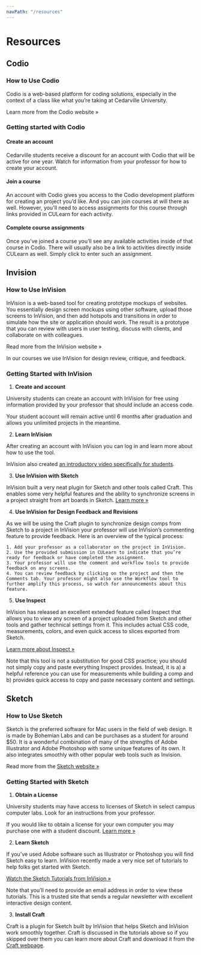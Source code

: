 ```yaml
---
navPath: "/resources"
---
```


# Resources

## Codio

### How to Use Codio

Codio is a web-based platform for coding solutions, especially in the context of a class like what you’re taking at Cedarville University.

Learn more from the Codio website »

### Getting started with Codio

#### Create an account

Cedarville students receive a discount for an account with Codio that will be active for one year. Watch for information from your professor for how to create your account.

#### Join a course

An account with Codio gives you access to the Codio development platform for creating an project you’d like. And you can join courses at will there as well. However, you'll need to access assignments for this course through links provided in CULearn for each activity.

#### Complete course assignments

Once you’ve joined a course you’ll see any available activities inside of that course in Codio. There will usually also be a link to activities directly inside CULearn as well. Simply click to enter such an assignment.


## Invision

### How to Use InVision

InVision is a web-based tool for creating prototype mockups of websites. You essentially design screen mockups using other software, upload those screens to InVision, and then add hotspots and transitions in order to simulate how the site or application should work. The result is a prototype that you can review with users in user testing, discuss with clients, and collaborate on with colleagues.

Read more from the InVision website »

In our courses we use InVision for design review, critique, and feedback.

### Getting Started with InVision

1. **Create and account**

  University students can create an account with InVision for free using information provided by your professor that should include an access code.

  Your student account will remain active until 6 months after graduation and allows you unlimited projects in the meantime.

2. **Learn InVision**

  After creating an account with InVision you can log in and learn more about how to use the tool.

  InVision also created [an introductory video specifically for students](https://invisionapp.wistia.com/medias/5daefdvykt).

3. **Use InVision with Sketch**

  InVision built a very neat plugin for Sketch and other tools called Craft. This enables some very helpful features and the ability to synchronize screens in a project straight from art boards in Sketch. [Learn more »](https://www.invisionapp.com/craft)

4. **Use InVision for Design Feedback and Revisions**

  As we will be using the Craft plugin to synchronize design comps from Sketch to a project in InVision your professor will use InVision’s commenting feature to provide feedback. Here is an overview of the typical process:

    1. Add your professor as a collaborator on the project in InVision.
    2. Use the provided submission in CULearn to indicate that you’re ready for feedback or have completed the assignment.
    3. Your professor will use the comment and workflow tools to provide feedback on any screens.
    4. You can review feedback by clicking on the project and then the Comments tab. Your professor might also use the Workflow tool to further amplify this process, so watch for announcements about this feature.

5. **Use Inspect**

  InVision has released an excellent extended feature called Inspect that allows you to view any screen of a project uploaded from Sketch and other tools and gather technical settings from it. This includes actual CSS code, measurements, colors, and even quick access to slices exported from Sketch.

  [Learn more about Inspect »](https://support.invisionapp.com/hc/en-us/articles/207950906-Introduction-to-Inspect)

  Note that this tool is not a substitution for good CSS practice; you should not simply copy and paste everything Inspect provides. Instead, it is a) a helpful reference you can use for measurements while building a comp and b) provides quick access to copy and paste necessary content and settings.

## Sketch

### How to Use Sketch

Sketch is the preferred software for Mac users in the field of web design. It is made by Bohemian Labs and can be purchases as a student for around $50. It is a wonderful combination of many of the strengths of Adobe Illustrator and Adobe Photoshop with some unique features of its own. It also integrates smoothly with other popular web tools such as Invision.

Read more from the [Sketch website »](https://sketchapp.com/)

### Getting Started with Sketch

1. **Obtain a License**

  University students may have access to licenses of Sketch in select campus computer labs. Look for an instructions from your professor.

  If you would like to obtain a license for your own computer you may purchase one with a student discount. [Learn more »](https://www.sketch.com/store/edu/)

2. **Learn Sketch**

  If you’ve used Adobe software such as Illustrator or Photoshop you will find Sketch easy to learn. InVision recently made a very nice set of tutorials to help folks get started with Sketch.

  [Watch the Sketch Tutorials from InVision »](http://switchtosketchapp.com/)

  Note that you’ll need to provide an email address in order to view these tutorials. This is a trusted site that sends a regular newsletter with excellent interactive design content.

3. **Install Craft**

  Craft is a plugin for Sketch built by InVision that helps Sketch and InVision work smoothly together. Craft is discussed in the tutorials above so if you skipped over them you can learn more about Craft and download it from the [Craft webpage](https://www.invisionapp.com/craft).
